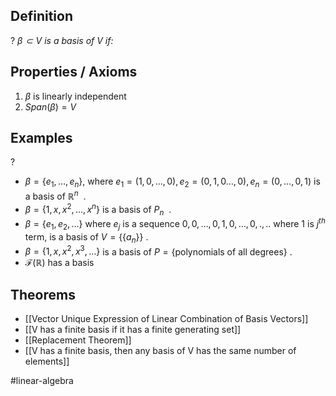 ## Definition
?
*$\beta \subset V$ is a basis of V if:*
## Properties / Axioms
1. $\beta$ is linearly independent
2. $Span(\beta)=V$
<!--SR:!2025-06-27,14,290-->

## Examples
?
- $\beta = \{ e_{1},\dots,e_{n} \}$, where $e_{1}=(1,0,\dots,0),e_{2}=(0,1,0\dots,0),e_{n}=(0,\dots,0,1)$ is a basis of $\mathbb{R}^n$
‎ .
- $\beta = \{ 1,x,x^2 ,\dots,x^n\}$ is a basis of $P_{n}$
‎ .
- $\beta =\{ e_{1},e_{2},\dots \}$ where $e_{j}$ is a sequence $0,0,\dots,0,1,0,\dots,0,.,..$ where 1 is $j^{th}$ term, is a basis of $V=\{ \{ a_{n} \} \}$
.
- $\beta=\{ 1,x,x^2,x^3,\dots \}$ is a basis of $P = \{ \text{polynomials of all degrees} \}$
.
- $\mathcal{F}(\mathbb{R})$ has a basis
<!--SR:!2025-06-16,3,254-->

## Theorems
- [[Vector Unique Expression of Linear Combination of Basis Vectors]]
- [[V has a finite basis if it has a finite generating set]]
- [[Replacement Theorem]]
- [[V has a finite basis, then any basis of V has the same number of elements]]

#linear-algebra
